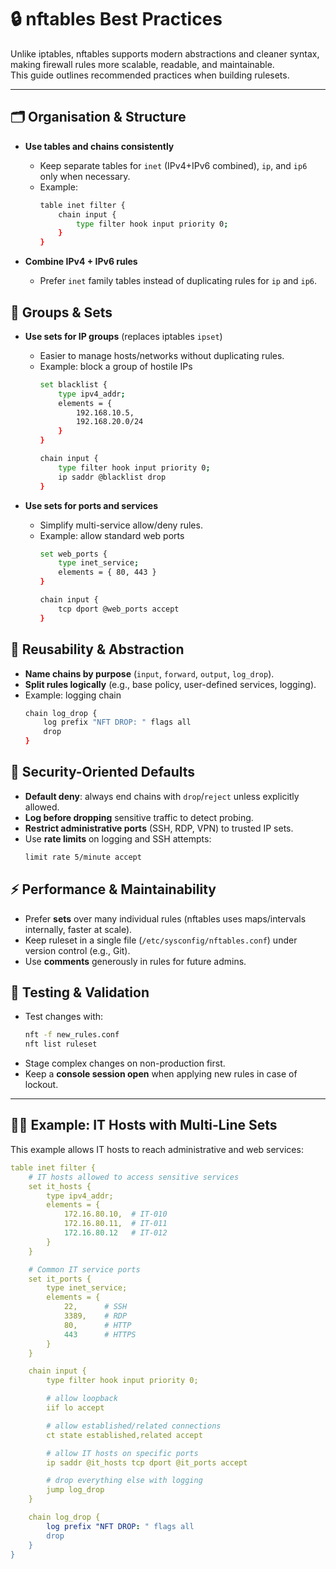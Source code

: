 # 🔒 nftables Best Practices

Unlike iptables, nftables supports modern abstractions and cleaner syntax, making firewall rules more scalable, readable, and maintainable.  
This guide outlines recommended practices when building rulesets.

---

## 🗂 Organisation & Structure

- **Use tables and chains consistently**  
  - Keep separate tables for `inet` (IPv4+IPv6 combined), `ip`, and `ip6` only when necessary.  
  - Example:
    ```bash
    table inet filter {
        chain input {
            type filter hook input priority 0;
        }
    }
    ```

- **Combine IPv4 + IPv6 rules**  
  - Prefer `inet` family tables instead of duplicating rules for `ip` and `ip6`.


## 👥 Groups & Sets

- **Use sets for IP groups** (replaces iptables `ipset`)  
  - Easier to manage hosts/networks without duplicating rules.  
  - Example: block a group of hostile IPs
    ```bash
    set blacklist {
        type ipv4_addr;
        elements = { 
            192.168.10.5, 
            192.168.20.0/24 
        }
    }

    chain input {
        type filter hook input priority 0;
        ip saddr @blacklist drop
    }
    ```

- **Use sets for ports and services**  
  - Simplify multi-service allow/deny rules.  
  - Example: allow standard web ports
    ```bash
    set web_ports {
        type inet_service;
        elements = { 80, 443 }
    }

    chain input {
        tcp dport @web_ports accept
    }
    ```


## 🧩 Reusability & Abstraction

- **Name chains by purpose** (`input`, `forward`, `output`, `log_drop`).  
- **Split rules logically** (e.g., base policy, user-defined services, logging).  
- Example: logging chain  
  ```bash
  chain log_drop {
      log prefix "NFT DROP: " flags all
      drop
  }
  ```


## 🔐 Security-Oriented Defaults

- **Default deny**: always end chains with `drop`/`reject` unless explicitly allowed.
- **Log before dropping** sensitive traffic to detect probing.
- **Restrict administrative ports** (SSH, RDP, VPN) to trusted IP sets.
- Use **rate limits** on logging and SSH attempts:
    ```bash
    limit rate 5/minute accept
    ```


## ⚡ Performance & Maintainability

- Prefer **sets** over many individual rules (nftables uses maps/intervals internally, faster at scale).
- Keep ruleset in a single file (`/etc/sysconfig/nftables.conf`) under version control (e.g., Git).
 - Use **comments** generously in rules for future admins.

## 🧪 Testing & Validation

- Test changes with:
    ```bash
    nft -f new_rules.conf
    nft list ruleset
    ```
- Stage complex changes on non-production first.
- Keep a **console session open** when applying new rules in case of lockout.

---

## 👨‍💻 Example: IT Hosts with Multi-Line Sets

This example allows IT hosts to reach administrative and web services:  

```yaml
table inet filter {
    # IT hosts allowed to access sensitive services
    set it_hosts {
        type ipv4_addr;
        elements = {
            172.16.80.10,  # IT-010
            172.16.80.11,  # IT-011
            172.16.80.12   # IT-012
        }
    }

    # Common IT service ports
    set it_ports {
        type inet_service;
        elements = {
            22,      # SSH
            3389,    # RDP
            80,      # HTTP
            443      # HTTPS
        }
    }

    chain input {
        type filter hook input priority 0;

        # allow loopback
        iif lo accept

        # allow established/related connections
        ct state established,related accept

        # allow IT hosts on specific ports
        ip saddr @it_hosts tcp dport @it_ports accept

        # drop everything else with logging
        jump log_drop
    }

    chain log_drop {
        log prefix "NFT DROP: " flags all
        drop
    }
}
```